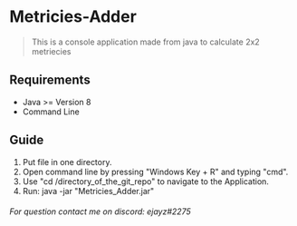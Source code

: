 # Metricies-Adder

> This is a console application made from java to calculate 2x2 metriecies

## Requirements

- Java >= Version 8
- Command Line

## Guide

1. Put file in one directory.
2. Open command line by pressing "Windows Key + R" and typing "cmd".
3. Use "cd /directory_of_the_git_repo" to navigate to the Application.
4. Run: java -jar "Metricies_Adder.jar" 

###### For question contact me on discord: ejayz#2275
